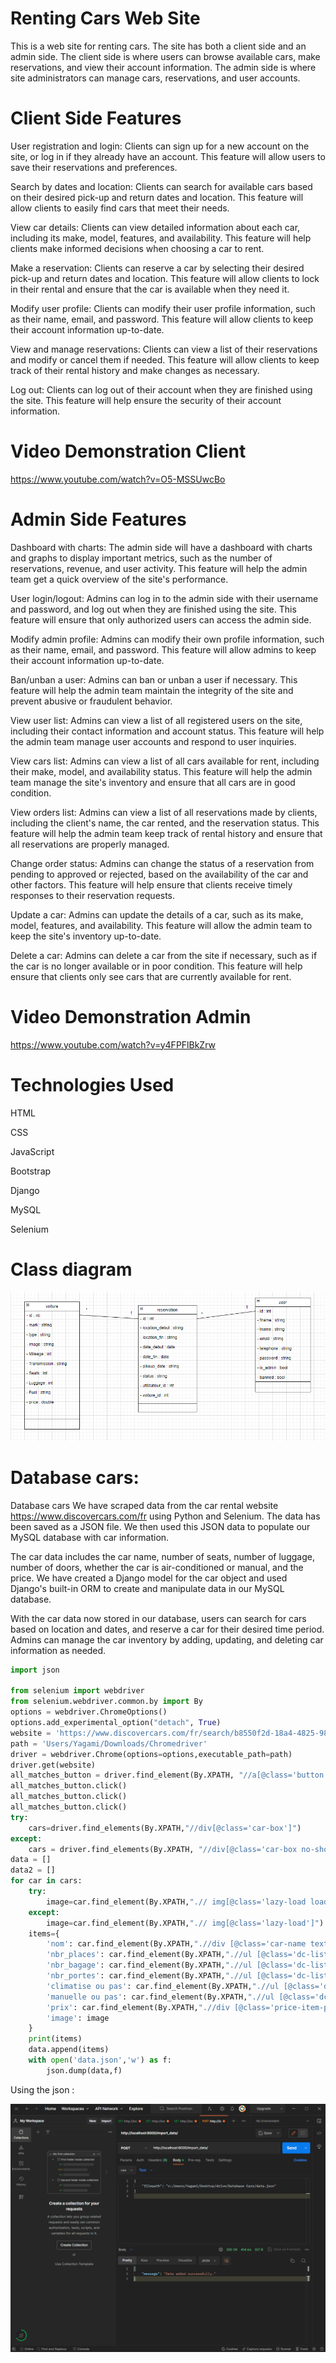 # Renting Cars Web Site
This is a web site for renting cars. The site has both a client side and an admin side. 
The client side is where users can browse available cars, make reservations, and view their account information. 
The admin side is where site administrators can manage cars, reservations, and user accounts.

# Client Side Features

User registration and login: Clients can sign up for a new account on the site, or log in if they already have an account. This feature will allow users to save their reservations and preferences.

Search by dates and location: Clients can search for available cars based on their desired pick-up and return dates and location. This feature will allow clients to easily find cars that meet their needs.

View car details: Clients can view detailed information about each car, including its make, model, features, and availability. This feature will help clients make informed decisions when choosing a car to rent.

Make a reservation: Clients can reserve a car by selecting their desired pick-up and return dates and location. This feature will allow clients to lock in their rental and ensure that the car is available when they need it.

Modify user profile: Clients can modify their user profile information, such as their name, email, and password. This feature will allow clients to keep their account information up-to-date.

View and manage reservations: Clients can view a list of their reservations and modify or cancel them if needed. This feature will allow clients to keep track of their rental history and make changes as necessary.

Log out: Clients can log out of their account when they are finished using the site. This feature will help ensure the security of their account information.

# Video Demonstration Client

https://www.youtube.com/watch?v=O5-MSSUwcBo


# Admin Side Features
Dashboard with charts: The admin side will have a dashboard with charts and graphs to display important metrics, such as the number of reservations, revenue, and user activity. This feature will help the admin team get a quick overview of the site's performance.

User login/logout: Admins can log in to the admin side with their username and password, and log out when they are finished using the site. This feature will ensure that only authorized users can access the admin side.

Modify admin profile: Admins can modify their own profile information, such as their name, email, and password. This feature will allow admins to keep their account information up-to-date.

Ban/unban a user: Admins can ban or unban a user if necessary. This feature will help the admin team maintain the integrity of the site and prevent abusive or fraudulent behavior.

View user list: Admins can view a list of all registered users on the site, including their contact information and account status. This feature will help the admin team manage user accounts and respond to user inquiries.

View cars list: Admins can view a list of all cars available for rent, including their make, model, and availability status. This feature will help the admin team manage the site's inventory and ensure that all cars are in good condition.

View orders list: Admins can view a list of all reservations made by clients, including the client's name, the car rented, and the reservation status. This feature will help the admin team keep track of rental history and ensure that all reservations are properly managed.

Change order status: Admins can change the status of a reservation from pending to approved or rejected, based on the availability of the car and other factors. This feature will help ensure that clients receive timely responses to their reservation requests.

Update a car: Admins can update the details of a car, such as its make, model, features, and availability. This feature will allow the admin team to keep the site's inventory up-to-date.

Delete a car: Admins can delete a car from the site if necessary, such as if the car is no longer available or in poor condition. This feature will help ensure that clients only see cars that are currently available for rent.
 
 # Video Demonstration Admin

https://www.youtube.com/watch?v=y4FPFlBkZrw


# Technologies Used

HTML

CSS

JavaScript

Bootstrap

Django

MySQL

Selenium

# Class diagram

![alt text](./git-images/image.png)

# Database cars:
Database cars
We have scraped data from the car rental website https://www.discovercars.com/fr using Python and Selenium. The data has been saved as a JSON file. We then used this JSON data to populate our MySQL database with car information.

The car data includes the car name, number of seats, number of luggage, number of doors, whether the car is air-conditioned or manual, and the price. We have created a Django model for the car object and used Django's built-in ORM to create and manipulate data in our MySQL database.

With the car data now stored in our database, users can search for cars based on location and dates, and reserve a car for their desired time period. Admins can manage the car inventory by adding, updating, and deleting car information as needed.

```python
import json

from selenium import webdriver
from selenium.webdriver.common.by import By
options = webdriver.ChromeOptions()
options.add_experimental_option("detach", True)
website = 'https://www.discovercars.com/fr/search/b8550f2d-18a4-4825-980f-1c1d4bfe7b54'
path = 'Users/Yagami/Downloads/Chromedriver'
driver = webdriver.Chrome(options=options,executable_path=path)
driver.get(website)
all_matches_button = driver.find_element(By.XPATH, "//a[@class='button button-block show-more-cars trigger-gtm-sr']")
all_matches_button.click()
all_matches_button.click()
all_matches_button.click()
try:
    cars=driver.find_elements(By.XPATH,"//div[@class='car-box']")
except:
    cars = driver.find_elements(By.XPATH, "//div[@class='car-box no-show']")
data = []
data2 = []
for car in cars:
    try:
        image=car.find_element(By.XPATH,".// img[@class='lazy-load loaded']").get_attribute('data-src')
    except:
        image=car.find_element(By.XPATH,".// img[@class='lazy-load']").get_attribute('data-src')
    items={
        'nom': car.find_element(By.XPATH,".//div [@class='car-name text-24 text-bold']").text,
        'nbr_places': car.find_element(By.XPATH,".//ul [@class='dc-list dc-list-icon dc-list-md text-14 dc-list-horizontal dc-list-mt-8 car-params mt-8 text-gray-500']/li[1]").text,
        'nbr_bagage': car.find_element(By.XPATH,".//ul [@class='dc-list dc-list-icon dc-list-md text-14 dc-list-horizontal dc-list-mt-8 car-params mt-8 text-gray-500']/li[2]").text,
        'nbr_portes': car.find_element(By.XPATH,".//ul [@class='dc-list dc-list-icon dc-list-md text-14 dc-list-horizontal dc-list-mt-8 car-params mt-8 text-gray-500']/li[3]").text,
        'climatise ou pas': car.find_element(By.XPATH,".//ul [@class='dc-list dc-list-icon dc-list-md text-14 dc-list-horizontal dc-list-mt-8 car-params mt-8 text-gray-500']/li[4]").text,
        'manuelle ou pas': car.find_element(By.XPATH,".//ul [@class='dc-list dc-list-icon dc-list-md text-14 dc-list-horizontal dc-list-mt-8 car-params mt-8 text-gray-500']/li[5]").text,
        'prix': car.find_element(By.XPATH,".//div [@class='price-item-price-main']").text,
        'image': image
    }
    print(items)
    data.append(items)
    with open('data.json','w') as f:
        json.dump(data,f)
```

Using the json :

![alt text](./git-images/Screenshot_2.png)

